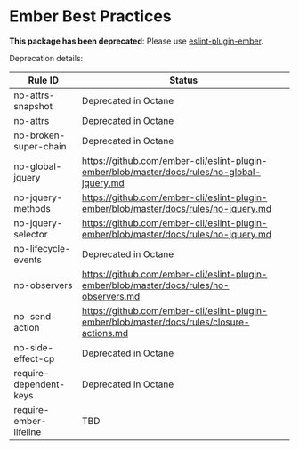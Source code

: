 # Ember Best Practices

**This package has been deprecated**: Please use [eslint-plugin-ember](https://github.com/ember-cli/eslint-plugin-ember).

Deprecation details:

| Rule ID                | Status                                                                                      |
| ---------------------- | ------------------------------------------------------------------------------------------- |
| no-attrs-snapshot      | Deprecated in Octane                                                                        |
| no-attrs               | Deprecated in Octane                                                                        |
| no-broken-super-chain  | Deprecated in Octane                                                                        |
| no-global-jquery       | https://github.com/ember-cli/eslint-plugin-ember/blob/master/docs/rules/no-global-jquery.md |
| no-jquery-methods      | https://github.com/ember-cli/eslint-plugin-ember/blob/master/docs/rules/no-jquery.md        |
| no-jquery-selector     | https://github.com/ember-cli/eslint-plugin-ember/blob/master/docs/rules/no-jquery.md        |
| no-lifecycle-events    | Deprecated in Octane                                                                        |
| no-observers           | https://github.com/ember-cli/eslint-plugin-ember/blob/master/docs/rules/no-observers.md     |
| no-send-action         | https://github.com/ember-cli/eslint-plugin-ember/blob/master/docs/rules/closure-actions.md  |
| no-side-effect-cp      | Deprecated in Octane                                                                        |
| require-dependent-keys | Deprecated in Octane                                                                        |
| require-ember-lifeline | TBD                                                                                         |
